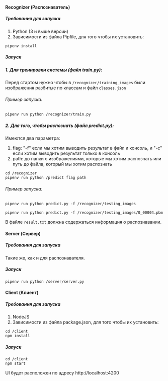 #### Recognizer (Распознаватель)

##### Требования для запуска
1. Python (3 и выше версии)
2. Зависимости из файла Pipfile, для того чтобы их установить:
```
pipenv install
```

##### Запуск 
##### 1. Для тренировки системы (файл train.py):
Перед стартом нужно чтобы в ```/recognizer/training_images``` были изображения разбитые по классам и файл ```classes.json```

###### Пример запуска:

```
pipenv run python /recognizer/train.py
```

##### 2. Для того, чтобы распознать (файл predict.py):
Имеются два параметра:
1. flag: "-f" если мы хотим выводить результат в файл и консоль, и "-c" если хотим выводить результат только в консоль
2. path: до папки с изображениями, которые мы хотим распознать или путь до файла, который мы хотим распознать 

```
cd /recognizer
pipenv run python /predict flag path
```

###### Пример запуска:

```
pipenv run python predict.py -f /recognizer/testing_images
```

```
pipenv run python predict.py -f /recognizer/testing_images/0_00004.pbm
```

В файле ```result.txt``` должна содержаться информация о распознавании.


#### Server (Сервер)

##### Требования для запуска
Такие же, как и для распознавателя.

##### Запуск 
```
pipenv run python /server/server.py
```

#### Client (Клиент)

##### Требования для запуска
1. NodeJS
2. Зависимости из файла package.json, для того чтобы их установить:
```
cd /client
npm install
```

##### Запуск 
```
cd /client
npm start
```

UI будет расположен по адресу http://localhost:4200

